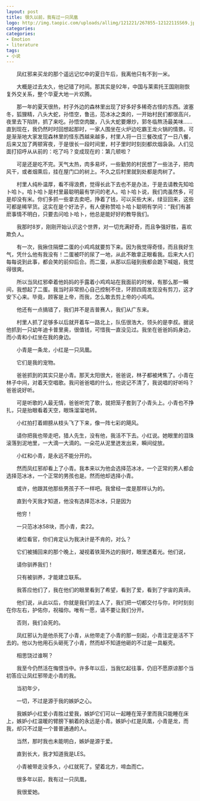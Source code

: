```yaml
---
layout: post
title: 很久以前，我有过一只凤凰
logo: http://img.taopic.com/uploads/allimg/121221/267855-1212211SS69.jpg
categories:
categories:
- Emotion
- literature
tags:
- 小说
---
```












 
 
　　凤红邪来买龙的那个遥远记忆中的夏日午后，我离他只有不到一米。


　　大概是过去太久，他记错了时间。那其实是92年，中国与莱索托王国刚刚恢复外交关系，整个华夏大地一片欢腾。


　　那一年的夏天很热，村子外边的森林里出现了好多好多稀奇古怪的东西。波塞冬，狐狸精，八头大蛇，孙悟空，鲁迅，范冰冰之类的，一开始村民们都很高兴，夜里去下陷阱，抓了来吃。孙悟空肉酸，八头大蛇要爆炒，郭冬临熬汤最美味……直到现在，我仍然时时回想起那时，一家人围坐在火炉边吃霸王龙火锅的情景。可是渐渐地大家发现森林里的怪东西越来越多，村里人将一日三餐改成了一日八餐，后来又加了两顿宵夜，于是很长一段时间里，村子里时时刻刻都炊烟袅袅。人们见面打招呼从从前的：吃了吗？变成现在的：第几顿啦？


　　可是还是吃不完。天气太热，肉多易坏，一些勤劳的村民想了一些法子，把肉风干，或者烟熏后，挂在屋门口的树上。不久之后村里就到处都是肉树了。


　　村里人纯朴温厚，看不得浪费，觉得长此下去也不是办法，于是去请教先知哈卜哈卜。哈卜哈卜是村里最聪明最有学问的老人。哈卜哈卜说，我们肉虽然多，可是却没有米。你们多抓一些拿去卖吧，挣着了钱，可以买些大米，绿豆回来，这些可都是稀罕货。这实在是个好法子，有人便称赞哈卜哈卜聪明有学问：“我们有甚麽事情不明白，只要去问哈卜哈卜，他总是能好好的教导我们。


　　我那时8岁，刚刚开始认识这个世界，对一切充满好奇，而且争强好胜，喜欢欺负人。


　　有一次，我揪住隔壁二蛋的小鸡鸡就要剪下来。因为我觉得奇怪，而且我好生气，凭什么他有我没有！二蛋被吓的尿了一地，从此不敢拿正眼看我。后来大人们每每说到此事，都会笑的前仰后合。而二蛋，从那以后碰到我都会跪下喊姐，我觉得很爽。


　　所以当凤红邪牵着他妈妈的手露着小鸡鸡站在我面前的时候，有那么那一瞬间，我想起了二蛋。我当时非常担心自己控制不住，环顾四周发现没有剪刀，这才安下心来。毕竟，顾客是上帝，而我，怎么敢去剪上帝的小鸡鸡。


　　他还有一点搞错了，我们并不是吉普赛人，我们从广东来。


　　村里人抓了足够多以后就开着车一路北上，队伍很浩大，领头的是李叔。据说他抓到一只幼年迪卡普里奥，很值钱，可惜我一直没见过。我坐在爸爸妈妈身边，而小青和小红坐在我的身边。


　　小青是一条龙，小红是一只凤凰。


　　它们是我的宠物。


　　爸爸抓到的其实只是小青。那天太阳很大，爸爸说，林子都被烤焦了。小青在林子中间，对着天空唱歌。我问爸爸唱的什么，他说记不清了，我说唱的好听吗？爸爸说好听。


　　可是听歌的人最无情，爸爸听完了歌，就把笼子套到了小青头上。小青也不挣扎，只是抬眼看着天空，眼珠溜溜地转。


　　小红拍打着翅膀从枝头飞了下来，像一阵七彩的飓风。


　　请你把我也带走吧，猎人先生，没有他，我活不下去。小红说。她眼里的泪珠滚落到泥地里，一大滴一大滴的。一朵花从泥里迸发出来，瞬间绽放。


　　小红和小青，是永远不能分开的。


　　然而凤红邪却看上了小青。我本来以为他会选择范冰冰，一个正常的男人都会选择范冰冰，一个正常的男孩也是。然而他却选择小青。


　　或许，他跟其他那些男孩子不一样吧。我曾经一度是那样认为的。


　　直到今天我才知道，他没有选择范冰冰，只是因为


　　他穷！


　　一只范冰冰58块，而小青，卖22。


　　诸位看官，你们肯定认为我决计是不肯的，对么？


　　它们被捕回来的那个晚上，凝视着铁笼外边的我时，眼里透着光。他们说，


　　请你驯养我们！


　　只有被驯养，才能建立联系。


　　我答应他们了，我在他们的眼里看到了希望，看到了爱，看到了宇宙的真谛。


　　他们说，从此以后，你就是我们的主人了，我们把一切都交付与你，时时刻刻在你左右，护佑你，祝福你。唯有一愿，请不要让我们分开。


　　否则，我们会死的。


　　凤红邪认为是他杀死了小青，从他带走了小青的那一刻起，小青注定是活不下去的。他以为他用石头砸死了小青，然而却不知道他砸的不过是一具躯壳。


　　相思饶过谁啊？


　　我至今仍然活在悔恨当中。许多年以后，当我忆起往事，仍旧不愿原谅那个当初答应让凤红邪带走小青的我。


　　当初年少，


　　一切，不过是源于我的嫉妒之心。


　　我嫉妒小红爱小青胜过爱我，嫉妒它们可以一起睡在笼子里而我只能睡在床上，嫉妒小红温暖的臂膀下躺着的永远是小青。嫉妒小红是凤凰，小青是龙，而我，却只不过是一个普普通通的人。


　　当然，那时我也未能明白，嫉妒是源于爱。


　　直到长大，我才知道我是LES。


　　小青被带走没多久，小红就死了。望着北方，啼血而亡。


　　很多年以前，我有过一只凤凰，


　　我很爱她。

